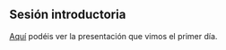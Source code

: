 ## Sesión introductoria

[Aquí](https://github.com/iEcolab/ecoinformatica_2015_2016/blob/master/sesion_1/1_introduccion_ecoinformatica.pptx?raw=true) podéis ver la presentación que vimos el primer día.


